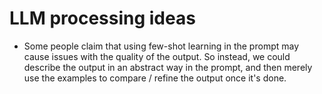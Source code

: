 # LLM processing ideas

- Some people claim that using few-shot learning in the prompt may cause issues with the quality of the output. So instead, we could describe the output in an abstract way in the prompt, and then merely use the examples to compare / refine the output once it's done.
